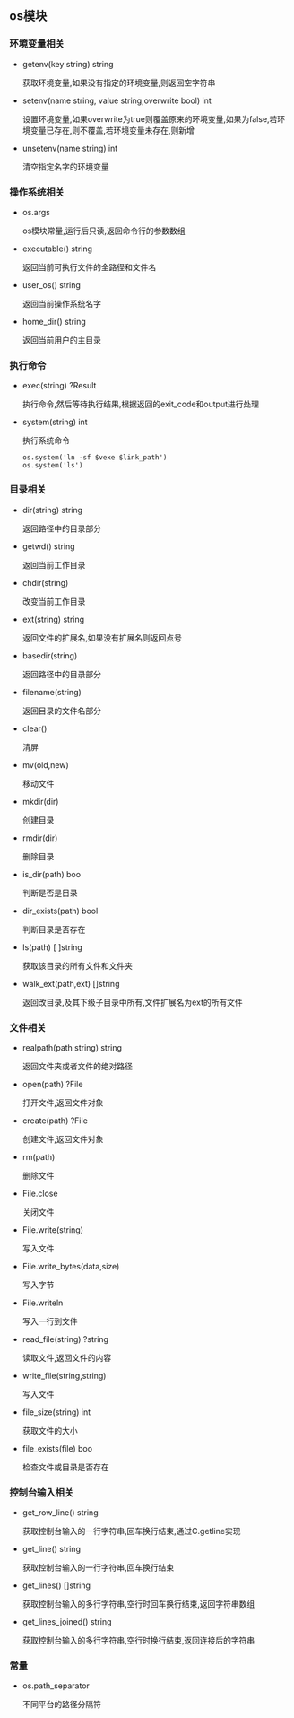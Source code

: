 ## os模块

### 环境变量相关

- getenv(key string) string    

    获取环境变量,如果没有指定的环境变量,则返回空字符串

- setenv(name string, value string,overwrite bool) int 

    设置环境变量,如果overwrite为true则覆盖原来的环境变量,如果为false,若环境变量已存在,则不覆盖,若环境变量未存在,则新增

- unsetenv(name string) int 

    清空指定名字的环境变量

### 操作系统相关

- os.args 			

    os模块常量,运行后只读,返回命令行的参数数组

- executable() string

    返回当前可执行文件的全路径和文件名

- user_os() string   

    返回当前操作系统名字

- home_dir() string

    返回当前用户的主目录

### 执行命令

- exec(string) ?Result 

    执行命令,然后等待执行结果,根据返回的exit_code和output进行处理

- system(string) int

  执行系统命令  
  
  ```
  os.system('ln -sf $vexe $link_path')
  os.system('ls')
  ```

### 目录相关

- dir(string) string 

    返回路径中的目录部分

- getwd() string

    返回当前工作目录

- chdir(string)

    改变当前工作目录

- ext(string) string

    返回文件的扩展名,如果没有扩展名则返回点号

- basedir(string)

    返回路径中的目录部分

- filename(string)

    返回目录的文件名部分

- clear() 

    清屏

- mv(old,new)

    移动文件

- mkdir(dir)

    创建目录

- rmdir(dir)

    删除目录

- is_dir(path) boo

    判断是否是目录

- dir_exists(path) bool

    判断目录是否存在

- ls(path) [ ]string

    获取该目录的所有文件和文件夹

- walk_ext(path,ext) []string

    返回改目录,及其下级子目录中所有,文件扩展名为ext的所有文件

### 文件相关

- realpath(path string) string

    返回文件夹或者文件的绝对路径

- open(path) ?File 

    打开文件,返回文件对象

- create(path) ?File

    创建文件,返回文件对象

- rm(path)

    删除文件

- File.close

    关闭文件

- File.write(string)

    写入文件

- File.write_bytes(data,size)

    写入字节

- File.writeln

    写入一行到文件

- read_file(string) ?string

    读取文件,返回文件的内容

- write_file(string,string) 

    写入文件

- file_size(string) int 

    获取文件的大小

- file_exists(file) boo

  检查文件或目录是否存在
  
  

### 控制台输入相关

- get_row_line() string

    获取控制台输入的一行字符串,回车换行结束,通过C.getline实现

- get_line() string

    获取控制台输入的一行字符串,回车换行结束

- get_lines() []string

    获取控制台输入的多行字符串,空行时回车换行结束,返回字符串数组

- get_lines_joined() string

    获取控制台输入的多行字符串,空行时换行结束,返回连接后的字符串

### 常量

- os.path_separator

    不同平台的路径分隔符